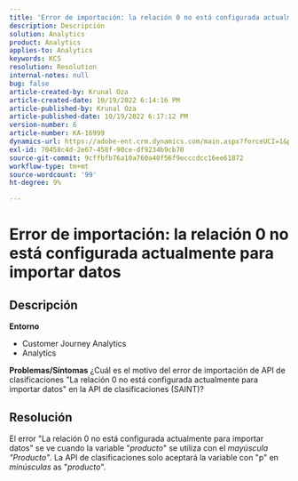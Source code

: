 ```yaml
---
title: 'Error de importación: la relación 0 no está configurada actualmente para importar datos'
description: Descripción
solution: Analytics
product: Analytics
applies-to: Analytics
keywords: KCS
resolution: Resolution
internal-notes: null
bug: false
article-created-by: Krunal Oza
article-created-date: 10/19/2022 6:14:16 PM
article-published-by: Krunal Oza
article-published-date: 10/19/2022 6:17:12 PM
version-number: 6
article-number: KA-16999
dynamics-url: https://adobe-ent.crm.dynamics.com/main.aspx?forceUCI=1&pagetype=entityrecord&etn=knowledgearticle&id=aab9e5d1-d94f-ed11-bba2-00224808679b
exl-id: 70458c4d-2e67-458f-90ce-df9234b9cb70
source-git-commit: 9cffbfb76a10a760a40f56f9ecccdcc16ee61872
workflow-type: tm+mt
source-wordcount: '99'
ht-degree: 9%

---
```


# Error de importación: la relación 0 no está configurada actualmente para importar datos

## Descripción

<b>Entorno</b>
- Customer Journey Analytics
- Analytics



<b>Problemas/Síntomas</b>
¿Cuál es el motivo del error de importación de API de clasificaciones &quot;La relación 0 no está configurada actualmente para importar datos&quot; en la API de clasificaciones (SAINT)?


## Resolución


El error &quot;La relación 0 no está configurada actualmente para importar datos&quot; se ve cuando la variable &quot;*producto*&quot; se utiliza con el *mayúscula &quot;Producto&quot;*. La API de clasificaciones solo aceptará la variable con &quot;p&quot; en *minúsculas* as &quot;*producto*&quot;.
